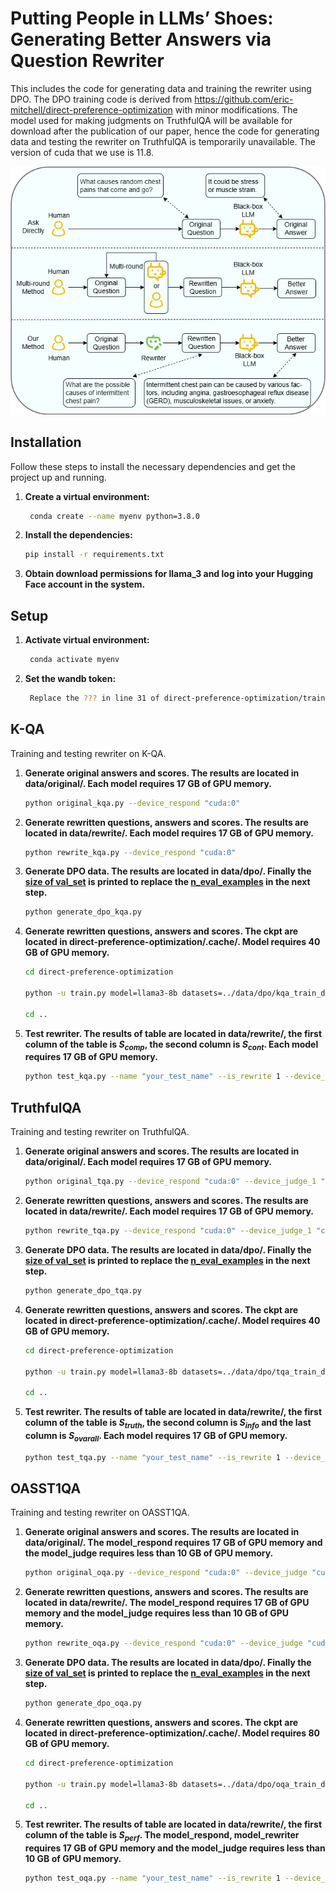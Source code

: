 # Putting People in LLMs’ Shoes: Generating Better Answers via Question Rewriter

This includes the code for generating data and training the rewriter using DPO. The DPO training code is derived from https://github.com/eric-mitchell/direct-preference-optimization with minor modifications. The model used for making judgments on TruthfulQA will be available for download after the publication of our paper, hence the code for generating data and testing the rewriter on TruthfulQA is temporarily unavailable. The version of cuda that we use is 11.8.

<p align="center">
<img src="https://github.com/3244we/Question-Rewriter/blob/master/img/pps_new.png" width="800">
</p>

## Installation

Follow these steps to install the necessary dependencies and get the project up and running.

1. **Create a virtual environment:**

   ```bash
    conda create --name myenv python=3.8.0
   ```

2. **Install the dependencies:**

   ```bash
   pip install -r requirements.txt
   ```
3. **Obtain download permissions for llama_3 and log into your Hugging Face account in the system.**

## Setup

1. **Activate virtual environment:**

   ```bash
    conda activate myenv 
   ```

2. **Set the wandb token:**

   ```bash
    Replace the ??? in line 31 of direct-preference-optimization/train.py with your own wandb token. 
   ```
   
## K-QA

Training and testing rewriter on K-QA.

1. **Generate original answers and scores. The results are located in data/original/. Each model requires 17 GB of GPU memory.**

   ```bash
   python original_kqa.py --device_respond "cuda:0"
   ```

2. **Generate rewritten questions, answers and scores. The results are located in data/rewrite/. Each model requires 17 GB of GPU memory.**

   ```bash
   python rewrite_kqa.py --device_respond "cuda:0"
   ```

3. **Generate DPO data. The results are located in data/dpo/. Finally the <u>size of val_set</u> is printed to replace the <u>n_eval_examples</u> in the next step.**

   ```bash
   python generate_dpo_kqa.py
   ```

4. **Generate rewritten questions, answers and scores. The ckpt are located in direct-preference-optimization/.cache/. Model requires 40 GB of GPU memory.**

   ```bash
   cd direct-preference-optimization

   python -u train.py model=llama3-8b datasets=../data/dpo/kqa_train_data_200.json loss=dpo loss.beta=0.1 exp_name=dpo_kqa gradient_accumulation_steps=8 batch_size=32 eval_batch_size=64 trainer=FSDPTrainer sample_during_eval=false model.fsdp_policy_mp=bfloat16 eval_dataset_path=../data/dpo/kqa_eval_data_200.json n_eval_examples=4557 lora=0 dr=0.8

   cd ..
   ```

5. **Test rewriter. The results of table are located in data/rewrite/, the first column of the table is $S_{comp}$, the second column is $S_{cont}$. Each model requires 17 GB of GPU memory.**

   ```bash
   python test_kqa.py --name "your_test_name" --is_rewrite 1 --device_judge "cuda:0" --device_rewriter "cuda:1" --device_respond "cuda:2" --rewriter_ckpt "your_ckpt" --test 0 --openai_api_key "your_openai_api_key"
   ```

## TruthfulQA

Training and testing rewriter on TruthfulQA.

1. **Generate original answers and scores. The results are located in data/original/. Each model requires 17 GB of GPU memory.**

   ```bash
   python original_tqa.py --device_respond "cuda:0" --device_judge_1 "cuda:1" --device_judge_2 "cuda:2"
   ```

2. **Generate rewritten questions, answers and scores. The results are located in data/rewrite/. Each model requires 17 GB of GPU memory.**

   ```bash
   python rewrite_tqa.py --device_respond "cuda:0" --device_judge_1 "cuda:1" --device_judge_2 "cuda:2"
   ```

3. **Generate DPO data. The results are located in data/dpo/. Finally the <u>size of val_set</u> is printed to replace the <u>n_eval_examples</u> in the next step.**

   ```bash
   python generate_dpo_tqa.py
   ```

4. **Generate rewritten questions, answers and scores. The ckpt are located in direct-preference-optimization/.cache/. Model requires 40 GB of GPU memory.**

   ```bash
   cd direct-preference-optimization

   python -u train.py model=llama3-8b datasets=../data/dpo/tqa_train_data_200.json loss=dpo loss.beta=0.1 exp_name=dpo_tqa gradient_accumulation_steps=8 batch_size=32 eval_batch_size=64 trainer=FSDPTrainer sample_during_eval=false model.fsdp_policy_mp=bfloat16 eval_dataset_path=../data/dpo/tqa_eval_data_200.json n_eval_examples=4557 lora=0 dr=0.8

   cd ..
   ```

5. **Test rewriter. The results of table are located in data/rewrite/, the first column of the table is $S_{truth}$, the second column is $S_{info}$ and the last column is $S_{ovarall}$. Each model requires 17 GB of GPU memory.**

   ```bash
   python test_tqa.py --name "your_test_name" --is_rewrite 1 --device_judge_1 "cuda:0" --device_judge_2 "cuda:1" --device_rewriter "cuda:2" --device_respond "cuda:3" --rewriter_ckpt "your_ckpt" --test 0 --openai_api_key "your_openai_api_key" 

## OASST1QA

Training and testing rewriter on OASST1QA.

1. **Generate original answers and scores. The results are located in data/original/. The model_respond requires 17 GB of GPU memory and the model_judge requires less than 10 GB of GPU memory.**

   ```bash
   python original_oqa.py --device_respond "cuda:0" --device_judge "cuda:1"
   ```

2. **Generate rewritten questions, answers and scores. The results are located in data/rewrite/. The model_respond requires 17 GB of GPU memory and the model_judge requires less than 10 GB of GPU memory.**

   ```bash
   python rewrite_oqa.py --device_respond "cuda:0" --device_judge "cuda:1"
   ```

3. **Generate DPO data. The results are located in data/dpo/. Finally the <u>size of val_set</u> is printed to replace the <u>n_eval_examples</u> in the next step.**

   ```bash
   python generate_dpo_oqa.py
   ```

4. **Generate rewritten questions, answers and scores. The ckpt are located in direct-preference-optimization/.cache/. Model requires 80 GB of GPU memory.**

   ```bash
   cd direct-preference-optimization

   python -u train.py model=llama3-8b datasets=../data/dpo/oqa_train_data_200.json loss=dpo loss.beta=0.1 exp_name=dpo_tqa gradient_accumulation_steps=8 batch_size=32 eval_batch_size=64 trainer=FSDPTrainer sample_during_eval=false model.fsdp_policy_mp=bfloat16 eval_dataset_path=../data/dpo/oqa_eval_data_200.json n_eval_examples=4557 lora=0 dr=0.8

   cd ..
   ```

5. **Test rewriter. The results of table are located in data/rewrite/, the first column of the table is $S_{perf}$. The model_respond, model_rewriter requires 17 GB of GPU memory and the model_judge requires less than 10 GB of GPU memory.**

   ```bash
   python test_oqa.py --name "your_test_name" --is_rewrite 1 --device_judge "cuda:0" --device_rewriter "cuda:1" --device_respond "cuda:2" --rewriter_ckpt "your_ckpt" --test 0 --openai_api_key "your_openai_api_key" 